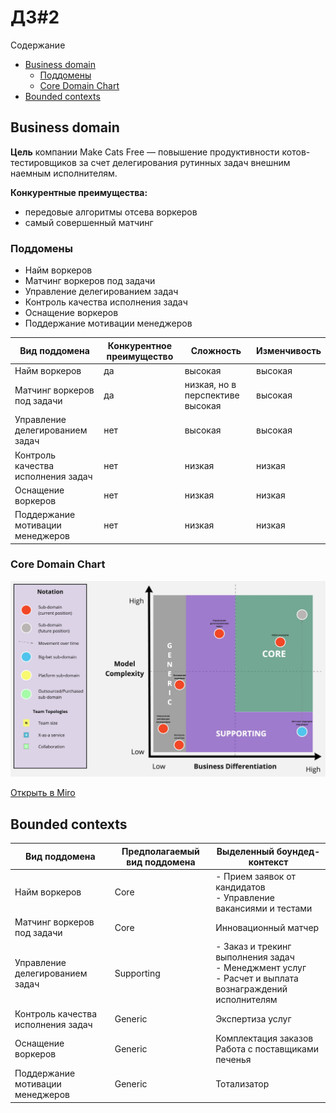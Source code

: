 # ДЗ#2

Содержание
- [Business domain](#business-domain)
  - [Поддомены](#поддомены)
  - [Core Domain Chart](#core-domain-chart)
- [Bounded contexts](#bounded-contexts)

## Business domain
**Цель** компании Make Cats Free — повышение продуктивности котов-тестировщиков за счет делегирования рутинных задач
внешним наемным исполнителям.

**Конкурентные преимущества:**
- передовые алгоритмы отсева воркеров
- самый совершенный матчинг

### Поддомены
- Найм воркеров
- Матчинг воркеров под задачи
- Управление делегированием задач
- Контроль качества исполнения задач
- Оснащение воркеров
- Поддержание мотивации менеджеров

| Вид поддомена                      | Конкурентное преимущество | Сложность                        | Изменчивость |
|------------------------------------|---------------------------|----------------------------------|--------------|
| Найм воркеров                      | да                        | высокая                          | высокая      |
| Матчинг воркеров под задачи        | да                        | низкая, но в перспективе высокая | высокая      |
| Управление делегированием задач    | нет                       | высокая                          | высокая      |
| Контроль качества исполнения задач | нет                       | низкая                           | низкая       |
| Оснащение воркеров                 | нет                       | низкая                           | низкая       |
| Поддержание мотивации менеджеров   | нет                       | низкая                           | низкая       |

### Core Domain Chart

![Core domain chart](https://github.com/foxy-eyed/mcf-project/blob/hw-2/homework-2/img/core_domain_chart.jpg)

[Открыть в Miro](https://miro.com/app/board/uXjVNJgr-44=/?share_link_id=423268842380)

## Bounded contexts

| Вид поддомена                      | Предполагаемый вид поддомена | Выделенный боундед-контекст                                                                                |
|------------------------------------|------------------------------|------------------------------------------------------------------------------------------------------------|
| Найм воркеров                      | Core                         | - Прием заявок от кандидатов<br>- Управление вакансиями и тестами                                          |
| Матчинг воркеров под задачи        | Core                         | Инновационный матчер                                                                                       |
| Управление делегированием задач    | Supporting                   | - Заказ и трекинг выполнения задач<br>- Менеджмент услуг<br>- Расчет и выплата вознаграждений исполнителям |
| Контроль качества исполнения задач | Generic                      | Экспертиза услуг                                                                                           |
| Оснащение воркеров                 | Generic                      | Комплектация заказов Работа с поставщиками печенья                                                         |
| Поддержание мотивации менеджеров   | Generic                      | Тотализатор                                                                                                |

